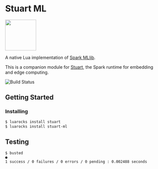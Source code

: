 # Stuart ML

<img src="http://downloadicons.net/sites/default/files/mouse-icon-86497.png" width="100">

A native Lua implementation of [Spark MLlib](https://spark.apache.org/docs/latest/ml-guide.html).

This is a companion module for [Stuart](https://spark.apache.org/docs/2.2.0/), the Spark runtime for embedding and edge computing.

![Build Status](https://api.travis-ci.org/BixData/stuart-ml.svg?branch=master)

## Getting Started

### Installing

```bash
$ luarocks install stuart
$ luarocks install stuart-ml
```

## Testing

```
$ busted
●
1 success / 0 failures / 0 errors / 0 pending : 0.002488 seconds
```
